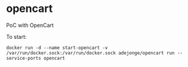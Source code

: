 # opencart
PoC with OpenCart

To start:

```
docker run -d --name start-opencart -v /var/run/docker.sock:/var/run/docker.sock adejonge/opencart run --service-ports opencart
```
